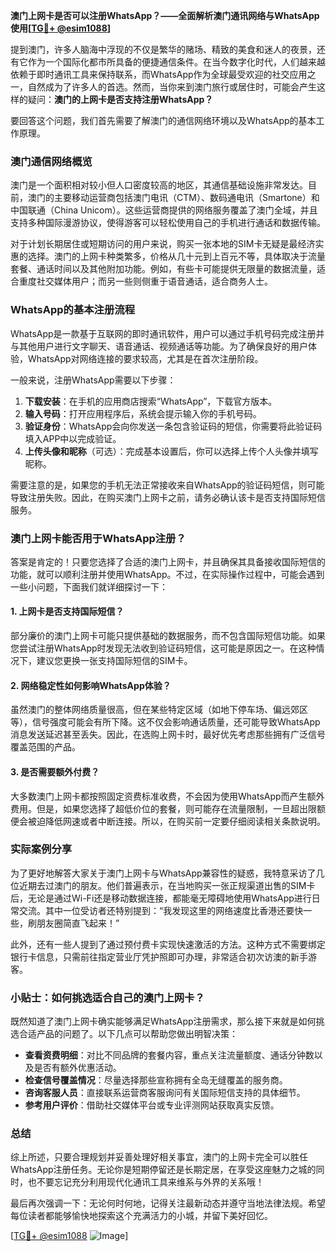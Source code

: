 **澳门上网卡是否可以注册WhatsApp？——全面解析澳门通讯网络与WhatsApp使用[[TG💪+ @esim1088](https://t.me/s/esim1088)]**

提到澳门，许多人脑海中浮现的不仅是繁华的赌场、精致的美食和迷人的夜景，还有它作为一个国际化都市所具备的便捷通信条件。在当今数字化时代，人们越来越依赖于即时通讯工具来保持联系，而WhatsApp作为全球最受欢迎的社交应用之一，自然成为了许多人的首选。然而，当你来到澳门旅行或居住时，可能会产生这样的疑问：**澳门的上网卡是否支持注册WhatsApp？**

要回答这个问题，我们首先需要了解澳门的通信网络环境以及WhatsApp的基本工作原理。

### 澳门通信网络概览

澳门是一个面积相对较小但人口密度较高的地区，其通信基础设施非常发达。目前，澳门的主要移动运营商包括澳门电讯（CTM）、数码通电讯（Smartone）和中国联通（China Unicom）。这些运营商提供的网络服务覆盖了澳门全域，并且支持多种国际漫游协议，使得游客可以轻松使用自己的手机进行通话和数据传输。

对于计划长期居住或短期访问的用户来说，购买一张本地的SIM卡无疑是最经济实惠的选择。澳门的上网卡种类繁多，价格从几十元到上百元不等，具体取决于流量套餐、通话时间以及其他附加功能。例如，有些卡可能提供无限量的数据流量，适合重度社交媒体用户；而另一些则侧重于语音通话，适合商务人士。

### WhatsApp的基本注册流程

WhatsApp是一款基于互联网的即时通讯软件，用户可以通过手机号码完成注册并与其他用户进行文字聊天、语音通话、视频通话等功能。为了确保良好的用户体验，WhatsApp对网络连接的要求较高，尤其是在首次注册阶段。

一般来说，注册WhatsApp需要以下步骤：
1. **下载安装**：在手机的应用商店搜索“WhatsApp”，下载官方版本。
2. **输入号码**：打开应用程序后，系统会提示输入你的手机号码。
3. **验证身份**：WhatsApp会向你发送一条包含验证码的短信，你需要将此验证码填入APP中以完成验证。
4. **上传头像和昵称**（可选）：完成基本设置后，你可以选择上传个人头像并填写昵称。

需要注意的是，如果您的手机无法正常接收来自WhatsApp的验证码短信，则可能导致注册失败。因此，在购买澳门上网卡之前，请务必确认该卡是否支持国际短信服务。

### 澳门上网卡能否用于WhatsApp注册？

答案是肯定的！只要您选择了合适的澳门上网卡，并且确保其具备接收国际短信的功能，就可以顺利注册并使用WhatsApp。不过，在实际操作过程中，可能会遇到一些小问题，下面我们就详细探讨一下：

#### 1. 上网卡是否支持国际短信？
部分廉价的澳门上网卡可能只提供基础的数据服务，而不包含国际短信功能。如果您尝试注册WhatsApp时发现无法收到验证码短信，这可能是原因之一。在这种情况下，建议您更换一张支持国际短信的SIM卡。

#### 2. 网络稳定性如何影响WhatsApp体验？
虽然澳门的整体网络质量很高，但在某些特定区域（如地下停车场、偏远郊区等），信号强度可能会有所下降。这不仅会影响通话质量，还可能导致WhatsApp消息发送延迟甚至丢失。因此，在选购上网卡时，最好优先考虑那些拥有广泛信号覆盖范围的产品。

#### 3. 是否需要额外付费？
大多数澳门上网卡都按照固定资费标准收费，不会因为使用WhatsApp而产生额外费用。但是，如果您选择了超低价位的套餐，则可能存在流量限制，一旦超出限额便会被迫降低网速或者中断连接。所以，在购买前一定要仔细阅读相关条款说明。

### 实际案例分享

为了更好地解答大家关于澳门上网卡与WhatsApp兼容性的疑惑，我特意采访了几位近期去过澳门的朋友。他们普遍表示，在当地购买一张正规渠道出售的SIM卡后，无论是通过Wi-Fi还是移动数据连接，都能毫无障碍地使用WhatsApp进行日常交流。其中一位受访者还特别提到：“我发现这里的网络速度比香港还要快一些，刷朋友圈简直飞起来！”

此外，还有一些人提到了通过预付费卡实现快速激活的方法。这种方式不需要绑定银行卡信息，只需前往指定营业厅凭护照即可办理，非常适合初次访澳的新手游客。

### 小贴士：如何挑选适合自己的澳门上网卡？

既然知道了澳门上网卡确实能够满足WhatsApp注册需求，那么接下来就是如何挑选合适产品的问题了。以下几点可以帮助您做出明智决策：

- **查看资费明细**：对比不同品牌的套餐内容，重点关注流量额度、通话分钟数以及是否有额外优惠活动。
- **检查信号覆盖情况**：尽量选择那些宣称拥有全岛无缝覆盖的服务商。
- **咨询客服人员**：直接联系运营商客服询问有关国际短信支持的具体细节。
- **参考用户评价**：借助社交媒体平台或专业评测网站获取真实反馈。

### 总结

综上所述，只要合理规划并妥善处理好相关事宜，澳门的上网卡完全可以胜任WhatsApp注册任务。无论你是短期停留还是长期定居，在享受这座魅力之城的同时，也不要忘记充分利用现代化通讯工具来维系与外界的关系哦！

最后再次强调一下：无论何时何地，记得关注最新动态并遵守当地法律法规。希望每位读者都能够愉快地探索这个充满活力的小城，并留下美好回忆。

[[TG💪+ @esim1088](https://t.me/s/esim1088) ![Image](https://i.postimg.cc/4NQfJmqS/Snipaste-2025-05-13-00-14-12.png)]